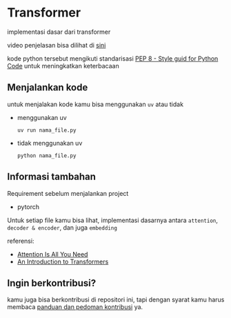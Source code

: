 # Transformer
implementasi dasar dari transformer

video penjelasan bisa dilihat di [sini](https://youtu.be/9gufhnFpMHI?si=7MoqJlUh0t05QzQn)

kode python tersebut mengikuti standarisasi [PEP 8 - Style guid for Python Code](https://peps.python.org/pep-0008/) untuk meningkatkan keterbacaan

## Menjalankan kode
untuk menjalakan kode kamu bisa menggunakan ``uv`` atau tidak
- menggunakan uv
    ```
    uv run nama_file.py
    ```
- tidak menggunakan uv
    ```
    python nama_file.py
    ```

## Informasi tambahan

Requirement sebelum menjalankan project
- pytorch

Untuk setiap file kamu bisa lihat, implementasi dasarnya antara ``attention``, ``decoder & encoder``, dan juga ``embedding``

referensi:
 - [Attention Is All You Need](ttps://arxiv.org/abs/1706.03762)
 - [An Introduction to Transformers](https://arxiv.org/abs/2304.10557)

## Ingin berkontribusi?

kamu juga bisa berkontribusi di repositori ini, tapi dengan syarat kamu harus membaca [panduan dan pedoman kontribusi](CONTRIBUTING.md) ya.
